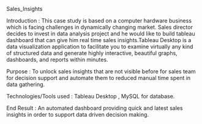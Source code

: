 Sales_Insights

Introduction :  This case study is based on a computer hardware business which is facing challenges in dynamically changing market. Sales director decides to invest in data analysis project and he would like to build tableau dashboard that can give him real time sales insights.Tableau Desktop is a data visualization application to facilitate you to examine virtually any kind of structured data and generate highly interactive, beautiful graphs, dashboards, and reports within minutes.
              
Purpose : To unlock  sales insights that are not visible before for sales team for decision support and automate them to reduced manual time spent in data gathering.


Technologies/Tools used : Tableau Desktop , MySQL for database.


End Result : An automated dashboard providing quick and latest sales insights in order to support data driven decision making.
